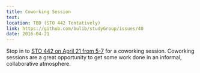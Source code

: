 ```yaml
---
title: Coworking Session
text: 
location: TBD (STO 442 Tentatively)
link: https://github.com/bulib/studyGroup/issues/40
date: 2016-04-21
---
```

Stop in to [STO 442 on April 21 from 5-7](https://github.com/bulib/studyGroup/issues/40) for a coworking session. Coworking sessions are a great opportunity to get some work done in an informal, collaborative atmosphere. 
